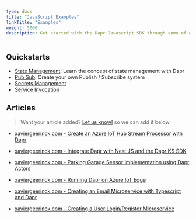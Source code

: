 ```yaml
---
type: docs
title: "JavaScript Examples"
linkTitle: "Examples"
weight: 5000
description: Get started with the Dapr Javascript SDK through some of our examples!
---
```


## Quickstarts

* [State Management](https://github.com/dapr/quickstarts/tree/master/state_management/javascript/sdk): Learn the concept of state management with Dapr
* [Pub Sub](https://github.com/dapr/quickstarts/tree/master/pub_sub/javascript/sdk): Create your own Publish / Subscribe system
* [Secrets Management](https://github.com/dapr/quickstarts/tree/master/secrets_management/javascript/sdk)
* [Service Invocation](https://github.com/dapr/quickstarts/tree/master/service_invocation/javascript/http)

## Articles

> Want your article added? [Let us know!](https://github.com/dapr/js-sdk/discussions/categories/articles) so we can add it below

* [xaviergeerinck.com - Create an Azure IoT Hub Stream Processor with Dapr](https://xaviergeerinck.com/post/2022/05/19/dapr-stream-processor)

* [xaviergeerinck.com - Integrate Dapr with Nest.JS and the Dapr KS SDK](https://xaviergeerinck.com/post/2022/03/29/dapr-with-nestjs)


* [xaviergeerinck.com - Parking Garage Sensor implementation using Dapr Actors](https://xaviergeerinck.com/post/2021/10/09/parking-garage)

* [xaviergeerinck.com - Running Dapr on Azure IoT Edge](https://xaviergeerinck.com/post/2021/04/23/iot-edge)

* [xaviergeerinck.com - Creating an Email Microservice with Typescript and Dapr](https://xaviergeerinck.com/post/2021/03/25/creating-email-microservice)

* [xaviergeerinck.com - Creating a User Login/Register Microservice](https://xaviergeerinck.com/post/2020/04/10/creating-account-microservice)
